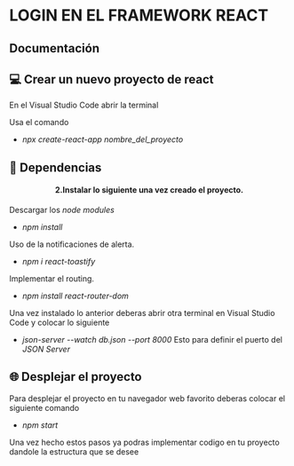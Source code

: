 # LOGIN EN EL FRAMEWORK REACT

## Documentación 

## 💻 Crear un nuevo proyecto de react
En el Visual Studio Code abrir la terminal 

Usa el comando 
- *npx create-react-app nombre_del_proyecto*

## 🧩 Dependencias
<h4 align="center"> 2.Instalar lo siguiente una vez creado el proyecto.</h4>

Descargar los *node modules* 
- *npm install*
  
Uso de la notificaciones de alerta.
- *npm i react-toastify*
  
Implementar el routing.
- *npm install react-router-dom*


Una vez instalado lo anterior deberas abrir otra terminal en Visual Studio Code y colocar lo siguiente

- *json-server --watch db.json --port 8000*
Esto para definir el puerto del *JSON Server*


## 🌐 Desplejar el proyecto
Para desplejar el proyecto en tu navegador web favorito deberas colocar el siguiente comando
- *npm start*


Una vez hecho estos pasos ya podras implementar codigo en tu proyecto dandole la estructura que se desee



